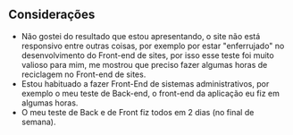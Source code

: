 ## Considerações
 - Não gostei do resultado que estou apresentando, o site não está responsivo entre outras coisas, por exemplo por estar "enferrujado" no desenvolvimento do Front-end de sites, por isso esse teste foi muito valioso para mim, me mostrou que preciso fazer algumas horas de reciclagem no Front-end de sites. 
 - Estou habituado a fazer Front-End de sistemas administrativos, por exemplo o meu teste de Back-end, o front-end da aplicação eu fiz em algumas horas.
 - O meu teste de Back e de Front  fiz todos em 2 dias (no final de semana).

